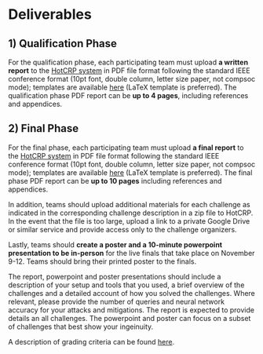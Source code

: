 # Deliverables

## 1) Qualification Phase

For the qualification phase, each participating team must upload **a written report** to the [HotCRP system](https://hotcrp.engineering.nyu.edu/) in PDF file format following the standard IEEE conference format (10pt font, double column, letter size paper, not compsoc mode); templates are available [here](http://www.ieee.org/conferences_events/conferences/publishing/templates.html) (LaTeX template is preferred). The qualification phase PDF report can be **up to 4 pages**, including references and appendices.

## 2) Final Phase

For the final phase, each participating team must upload **a final report** to
the [HotCRP system](https://hotcrp.engineering.nyu.edu/) in PDF file format
following the standard IEEE conference format (10pt font, double column, letter
size paper, not compsoc mode); templates are available
[here](http://www.ieee.org/conferences_events/conferences/publishing/templates.html)
(LaTeX template is preferred). The final phase PDF report can be **up to 10
pages** including references and appendices.

In addition, teams should upload additional materials for each challenge as
indicated in the corresponding challenge description in a zip file to HotCRP. In
the event that the file is too large, upload a link to a private Google Drive or
similar service and provide access only to the challenge organizers.

Lastly, teams should **create a poster and a 10-minute powerpoint presentation
to be in-person**
for the live finals that take place on November 9-12. Teams should bring their printed poster to the finals.

The report, powerpoint and poster presentations should include a description of your
setup and tools that you used, a brief overview of the challenges and a detailed 
account of how you solved the challenges. Where relevant, please provide the 
number of queries and neural network accuracy for your attacks and mitigations. 
The report is expected to provide details an all challenges. The powerpoint and poster 
can focus on a subset of challenges that best show your ingeinuity.

A description of grading criteria can be found 
[here](https://github.com/TrustworthyComputing/csaw_esc_2022/blob/main/challenge_description.md#final-phase-evaluation-and-grading-policies).
